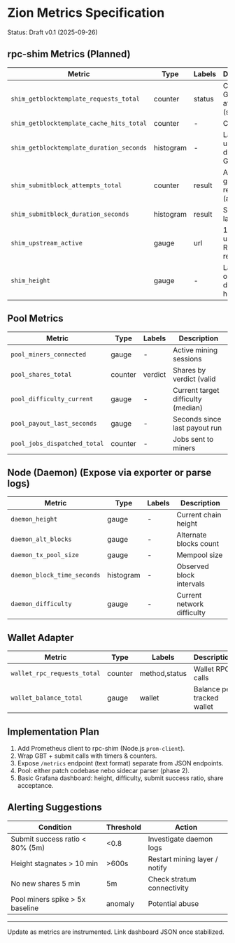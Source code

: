 # Zion Metrics Specification

Status: Draft v0.1 (2025-09-26)

## rpc-shim Metrics (Planned)
| Metric | Type | Labels | Description |
|--------|------|--------|-------------|
| `shim_getblocktemplate_requests_total` | counter | status | Count of GBT attempts (status=ok|error|busy) |
| `shim_getblocktemplate_cache_hits_total` | counter | - | Cache hits |
| `shim_getblocktemplate_duration_seconds` | histogram | - | Latency of upstream daemon GBT calls |
| `shim_submitblock_attempts_total` | counter | result | Attempts grouped by result (accepted|busy|error) |
| `shim_submitblock_duration_seconds` | histogram | result | Submit latency |
| `shim_upstream_active` | gauge | url | 1 if upstream RPC responsive |
| `shim_height` | gauge | - | Latest observed daemon height |

## Pool Metrics
| Metric | Type | Labels | Description |
|--------|------|--------|-------------|
| `pool_miners_connected` | gauge | - | Active mining sessions |
| `pool_shares_total` | counter | verdict | Shares by verdict (valid|invalid|stale) |
| `pool_difficulty_current` | gauge | - | Current target difficulty (median) |
| `pool_payout_last_seconds` | gauge | - | Seconds since last payout run |
| `pool_jobs_dispatched_total` | counter | - | Jobs sent to miners |

## Node (Daemon) (Expose via exporter or parse logs)
| Metric | Type | Labels | Description |
|--------|------|--------|-------------|
| `daemon_height` | gauge | - | Current chain height |
| `daemon_alt_blocks` | gauge | - | Alternate blocks count |
| `daemon_tx_pool_size` | gauge | - | Mempool size |
| `daemon_block_time_seconds` | histogram | - | Observed block intervals |
| `daemon_difficulty` | gauge | - | Current network difficulty |

## Wallet Adapter
| Metric | Type | Labels | Description |
|--------|------|--------|-------------|
| `wallet_rpc_requests_total` | counter | method,status | Wallet RPC calls |
| `wallet_balance_total` | gauge | wallet | Balance per tracked wallet |

## Implementation Plan
1. Add Prometheus client to rpc-shim (Node.js `prom-client`).
2. Wrap GBT + submit calls with timers & counters.
3. Expose `/metrics` endpoint (text format) separate from JSON endpoints.
4. Pool: either patch codebase nebo sidecar parser (phase 2).
5. Basic Grafana dashboard: height, difficulty, submit success ratio, share acceptance.

## Alerting Suggestions
| Condition | Threshold | Action |
|-----------|-----------|--------|
| Submit success ratio < 80% (5m) | <0.8 | Investigate daemon logs |
| Height stagnates > 10 min | >600s | Restart mining layer / notify |
| No new shares 5 min | 5m | Check stratum connectivity |
| Pool miners spike > 5x baseline | anomaly | Potential abuse |

---
Update as metrics are instrumented. Link dashboard JSON once stabilized.
